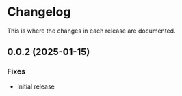 # Changelog

This is where the changes in each release are documented.
## 0.0.2 (2025-01-15)

### Fixes

- Initial release
